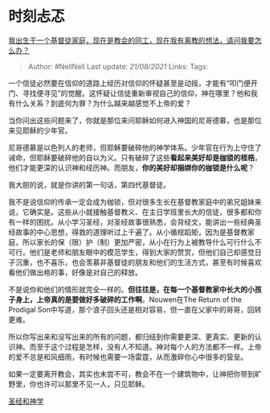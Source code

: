 # 时刻忐忑
[我出生于一个基督徒家庭，现在是教会的同工，现在我有离教的想法，请问我要怎么办？](https://www.zhihu.com/question/268836515/answer/342653358)

> Author: #NellNell
Last update: *21/08/2021*
Links:
Tags:

一个信徒必然要在信仰的道路上经历对信仰的怀疑甚至是动摇，才能有“叩门便开门、寻找便寻见”的觉醒。这怀疑让信徒重新审视自己的信仰，神在哪里？他和我有什么关系？到底何为罪？为什么越来越感觉不上帝的爱？

当你问出这些问题来了，你就是那位来问耶稣如何进入神国的尼哥德慕，也是那位来见耶稣的少年官。

尼哥德慕是以色列人的老师，但耶稣要破碎他的神学体系。少年官在行为上守住了诫命，但耶稣要破碎他的自以为义。只有破碎了这些**看起来美好却是枷锁的桎梏**，他们才能更深的认识神和经历神。而朋友，**你的美好却捆绑你的枷锁是什么呢**？

我大胆的说，就是你讲的第一句话，第四代基督徒。

我不是说信仰的传承一定会成为枷锁，但对很多生长在基督教家庭中的弟兄姐妹来说，它确实是。这些从小就接触基督教义、在主日学班里长大的信徒，很多都和你有一样的困扰。从小学习圣经，对圣经故事很熟悉，会背经文，能讲出一些经典圣经故事的中心思想，得救的道理听过上千遍了。从小循规蹈矩，因为是基督教家庭，所以家长的保（限）护（制）更加严密，从小在行为上被教导什么可行什么不可行。他们是老师和朋友眼中的模范学生，得到大家的赞赏，但他们自己却感觉日子沉重，也不喜乐，也会羡慕非基督徒的朋友和他们的生活方式，甚至有时候喜欢看他们做出格的事，好像是对自己的释放。

不是说你和他们的情形就完全一样的。**但往往是，在每一个基督教家中长大的小孩子身上，上帝真的是要做好多破碎的工作啊**。Nouwen在The Return of the Prodigal Son中写道，那个浪子回头还是相对容易，但一直在父家中的哥哥，回转更难。

所以你写出来和没写出来的所有的问题，都归结到你需要更深、更真实、更新的认识神。而至于这个过程是怎样，没有人不知道。神对每个人的方法都不一样。上帝的爱不总是和风细雨，有时候也需要一场雷霆，从而激碎你心中很多的营垒。

如果一定要离开教会，其实也未尝不可，教会不在一个建筑物中，让神把你带到旷野里，你也许可以那里不见一人，只见耶稣。

[圣经和神学](https://www.zhihu.com/collection/313814574)
